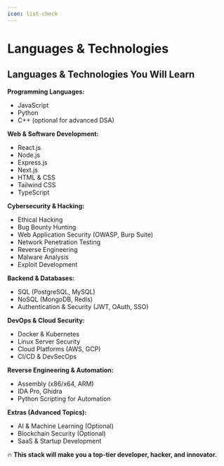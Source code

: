 ```yaml
---
icon: list-check
---
```


# Languages & Technologies

## **Languages & Technologies You Will Learn**

**Programming Languages:**

* JavaScript
* Python
* C++ (optional for advanced DSA)

**Web & Software Development:**

* React.js
* Node.js
* Express.js
* Next.js
* HTML & CSS
* Tailwind CSS
* TypeScript

**Cybersecurity & Hacking:**

* Ethical Hacking
* Bug Bounty Hunting
* Web Application Security (OWASP, Burp Suite)
* Network Penetration Testing
* Reverse Engineering
* Malware Analysis
* Exploit Development

**Backend & Databases:**

* SQL (PostgreSQL, MySQL)
* NoSQL (MongoDB, Redis)
* Authentication & Security (JWT, OAuth, SSO)

**DevOps & Cloud Security:**

* Docker & Kubernetes
* Linux Server Security
* Cloud Platforms (AWS, GCP)
* CI/CD & DevSecOps

**Reverse Engineering & Automation:**

* Assembly (x86/x64, ARM)
* IDA Pro, Ghidra
* Python Scripting for Automation

**Extras (Advanced Topics):**

* AI & Machine Learning (Optional)
* Blockchain Security (Optional)
* SaaS & Startup Development

🔥 **This stack will make you a top-tier developer, hacker, and innovator.**
